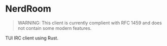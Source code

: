 # NerdRoom
> WARNING: This client is currently complient with RFC 1459 and does not contain some modern features.

TUI IRC client using Rust.
